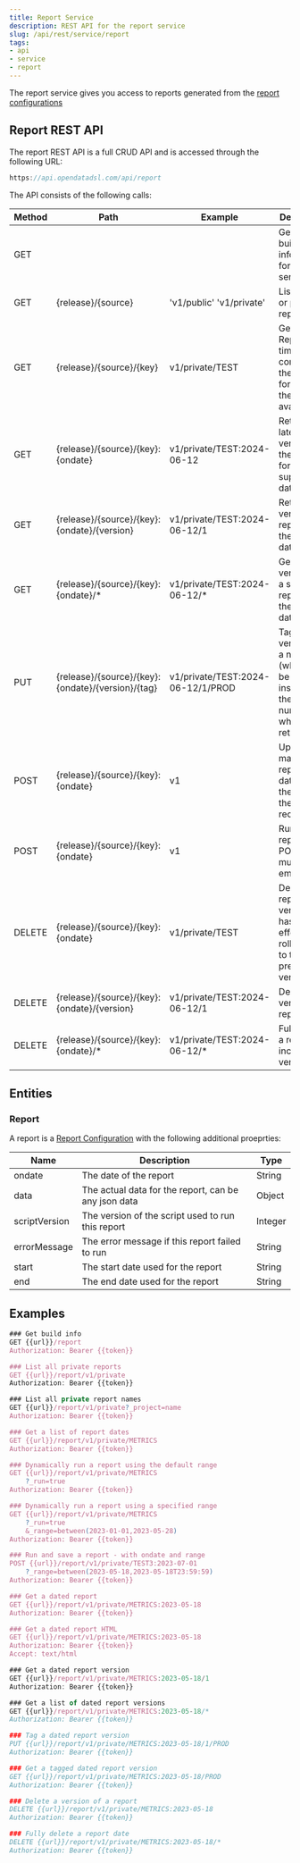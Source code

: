 ```yaml
---
title: Report Service
description: REST API for the report service
slug: /api/rest/service/report
tags:
- api
- service
- report
---
```

The report service gives you access to reports generated from the [report configurations](reportconfig)

## Report REST API
The report REST API is a full CRUD API and is accessed through the following URL:
```js
https://api.opendatadsl.com/api/report
```
The API consists of the following calls:

|**Method**|**Path**|**Example**|**Description**|
|-|-|-|-|
|GET|||Get the build information for this service|
|GET|\{release\}/\{source\}|'v1/public' 'v1/private'|List public or private reports|
|GET|\{release\}/\{source\}/\{key\}|v1/private/TEST|Get a ReportDates timeseries containing the dates for which the report is available|
|GET|\{release\}/\{source\}/\{key\}:\{ondate\}|v1/private/TEST:2024-06-12|Retrieve the latest version of the report for the supplied date|
|GET|\{release\}/\{source\}/\{key\}:\{ondate\}/\{version\}|v1/private/TEST:2024-06-12/1|Retrieve a version of a report for the supplied date|
|GET|\{release\}/\{source\}/\{key\}:\{ondate\}/*|v1/private/TEST:2024-06-12/*|Get a list of versions for a specific report for the supplied date|
|PUT|\{release\}/\{source\}/\{key\}:\{ondate\}/\{version\}/\{tag\}|v1/private/TEST:2024-06-12/1/PROD|Tag a version with a name (which can be used instead of the version number when retrieving it)|
|POST|\{release\}/\{source\}/\{key\}:\{ondate\}|v1|Update a manual report, the data is in the body of the POST request|
|POST|\{release\}/\{source\}/\{key\}:\{ondate\}|v1|Run the report, the POST body must be empty|
|DELETE|\{release\}/\{source\}/\{key\}:\{ondate\}|v1/private/TEST|Delete a report version, this has the effect of rolling back to the previous version|
|DELETE|\{release\}/\{source\}/\{key\}:\{ondate\}/\{version\}|v1/private/TEST:2024-06-12/1|Delete a version of a report|
|DELETE|\{release\}/\{source\}/\{key\}:\{ondate\}/*|v1/private/TEST:2024-06-12/*|Fully delete a report, including all versions|

## Entities

### Report
A report is a [Report Configuration](reportconfig#report-configuration) with the following additional proeprties:

|Name|Description|Type|
|-|-|-|
|ondate|The date of the report|String|
|data|The actual data for the report, can be any json data|Object|
|scriptVersion|The version of the script used to run this report|Integer|
|errorMessage|The error message if this report failed to run|String|
|start|The start date used for the report|String|
|end|The end date used for the report|String|

## Examples

```js
### Get build info
GET {{url}}/report
Authorization: Bearer {{token}}

### List all private reports
GET {{url}}/report/v1/private
Authorization: Bearer {{token}}

### List all private report names
GET {{url}}/report/v1/private?_project=name
Authorization: Bearer {{token}}

### Get a list of report dates
GET {{url}}/report/v1/private/METRICS
Authorization: Bearer {{token}}

### Dynamically run a report using the default range
GET {{url}}/report/v1/private/METRICS
    ?_run=true
Authorization: Bearer {{token}}

### Dynamically run a report using a specified range
GET {{url}}/report/v1/private/METRICS
    ?_run=true
    &_range=between(2023-01-01,2023-05-28)
Authorization: Bearer {{token}}

### Run and save a report - with ondate and range
POST {{url}}/report/v1/private/TEST3:2023-07-01
    ?_range=between(2023-05-18,2023-05-18T23:59:59)
Authorization: Bearer {{token}}

### Get a dated report
GET {{url}}/report/v1/private/METRICS:2023-05-18
Authorization: Bearer {{token}}

### Get a dated report HTML
GET {{url}}/report/v1/private/METRICS:2023-05-18
Authorization: Bearer {{token}}
Accept: text/html

### Get a dated report version
GET {{url}}/report/v1/private/METRICS:2023-05-18/1
Authorization: Bearer {{token}}

### Get a list of dated report versions
GET {{url}}/report/v1/private/METRICS:2023-05-18/*
Authorization: Bearer {{token}}

### Tag a dated report version
PUT {{url}}/report/v1/private/METRICS:2023-05-18/1/PROD
Authorization: Bearer {{token}}

### Get a tagged dated report version
GET {{url}}/report/v1/private/METRICS:2023-05-18/PROD
Authorization: Bearer {{token}}

### Delete a version of a report
DELETE {{url}}/report/v1/private/METRICS:2023-05-18
Authorization: Bearer {{token}}

### Fully delete a report date
DELETE {{url}}/report/v1/private/METRICS:2023-05-18/*
Authorization: Bearer {{token}}

```